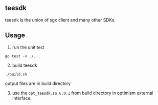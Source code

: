 ## teesdk 
teesdk is the union of sgx client and many other SDKs.

## Usage 

1. run the unit test  
```
go test -v ./...
```

2. build teesdk
```
./build.sh
```
output files are in build directory

3. use the `opt_teesdk.so.0.0.1` from build directory in optimism external interface.
